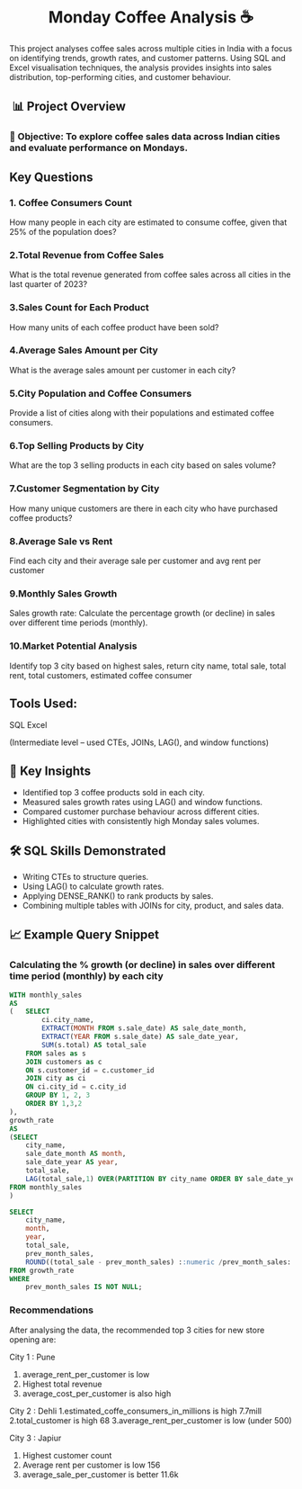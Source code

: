 <h1 align="center">Monday Coffee Analysis ☕️ </h1>

This project analyses coffee sales across multiple cities in India with a focus on identifying trends, growth rates, and customer patterns. Using SQL and Excel visualisation techniques, the analysis provides insights into sales distribution, top-performing cities, and customer behaviour.

##  📊 Project Overview

### 🚀 Objective: To explore coffee sales data across Indian cities and evaluate performance on Mondays.

## Key Questions
### 1. Coffee Consumers Count
How many people in each city are estimated to consume coffee, given that 25% of the population does?

### 2.Total Revenue from Coffee Sales
What is the total revenue generated from coffee sales across all cities in the last quarter of 2023?

### 3.Sales Count for Each Product
How many units of each coffee product have been sold?

### 4.Average Sales Amount per City
What is the average sales amount per customer in each city?

### 5.City Population and Coffee Consumers
Provide a list of cities along with their populations and estimated coffee consumers.

### 6.Top Selling Products by City
What are the top 3 selling products in each city based on sales volume?

### 7.Customer Segmentation by City
How many unique customers are there in each city who have purchased coffee products?

### 8.Average Sale vs Rent
Find each city and their average sale per customer and avg rent per customer

### 9.Monthly Sales Growth
Sales growth rate: Calculate the percentage growth (or decline) in sales over different time periods (monthly).

### 10.Market Potential Analysis
Identify top 3 city based on highest sales, return city name, total sale, total rent, total customers, estimated coffee consumer

## Tools Used:
SQL 
Excel

(Intermediate level – used CTEs, JOINs, LAG(), and window functions)

## 🔑 Key Insights

- Identified top 3 coffee products sold in each city.
- Measured sales growth rates using LAG() and window functions.
- Compared customer purchase behaviour across different cities.
- Highlighted cities with consistently high Monday sales volumes.

## 🛠️ SQL Skills Demonstrated

- Writing CTEs to structure queries.
- Using LAG() to calculate growth rates.
- Applying DENSE_RANK() to rank products by sales.
- Combining multiple tables with JOINs for city, product, and sales data.

## 📈 Example Query Snippet

### Calculating the % growth (or decline) in sales over different time period (monthly) by each city

```sql
WITH monthly_sales
AS
(	SELECT 
		ci.city_name,
		EXTRACT(MONTH FROM s.sale_date) AS sale_date_month,
		EXTRACT(YEAR FROM s.sale_date) AS sale_date_year,
		SUM(s.total) AS total_sale
	FROM sales as s
	JOIN customers as c
	ON s.customer_id = c.customer_id
	JOIN city as ci
	ON ci.city_id = c.city_id
	GROUP BY 1, 2, 3
	ORDER BY 1,3,2
),
growth_rate
AS
(SELECT
	city_name,
	sale_date_month AS month,
	sale_date_year AS year,
	total_sale,
	LAG(total_sale,1) OVER(PARTITION BY city_name ORDER BY sale_date_year, sale_date_month) as prev_month_sales
FROM monthly_sales
)

SELECT
	city_name,
	month,
	year,
	total_sale,
	prev_month_sales,
	ROUND((total_sale - prev_month_sales) ::numeric /prev_month_sales::numeric * 100, 2) AS growth_ratio
FROM growth_rate
WHERE 
	prev_month_sales IS NOT NULL;

```

### Recommendations

After analysing the data, the recommended top 3 cities for new store opening are:

City 1 : Pune
1. average_rent_per_customer is low
2. Highest total revenue
3. average_cost_per_customer is also high

City 2 : Dehli
1.estimated_coffe_consumers_in_millions is high 7.7mill
2.total_customer is high 68
3.average_rent_per_customer is low (under 500)

City 3 : Japiur
1. Highest customer count 
2. Average rent per customer is low 156
3. average_sale_per_customer is better 11.6k








